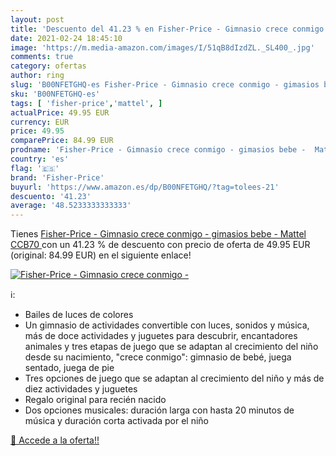 ```yaml
---
layout: post
title: 'Descuento del 41.23 % en Fisher-Price - Gimnasio crece conmigo - '
date: 2021-02-24 18:45:10
image: 'https://m.media-amazon.com/images/I/51qB8dIzdZL._SL400_.jpg'
comments: true
category: ofertas
author: ring
slug: 'B00NFETGHQ-es Fisher-Price - Gimnasio crece conmigo - gimasios bebe -...'
sku: 'B00NFETGHQ-es'
tags: [ 'fisher-price','mattel', ]
actualPrice: 49.95 EUR
currency: EUR
price: 49.95
comparePrice: 84.99 EUR
prodname: 'Fisher-Price - Gimnasio crece conmigo - gimasios bebe -  Mattel CCB70 '
country: 'es'
flag: '🇪🇸'
brand: 'Fisher-Price'
buyurl: 'https://www.amazon.es/dp/B00NFETGHQ/?tag=tolees-21'
descuento: '41.23'
average: '48.5233333333333'
---
```


Tienes [Fisher-Price - Gimnasio crece conmigo - gimasios bebe -  Mattel CCB70 ](https://www.amazon.es/dp/B00NFETGHQ/?tag=tolees-21) con un 41.23 % de descuento con precio de oferta de 49.95 EUR (original: 84.99 EUR) en el siguiente enlace!

[![Fisher-Price - Gimnasio crece conmigo - ](https://m.media-amazon.com/images/I/51qB8dIzdZL._SL400_.jpg)](https://www.amazon.es/dp/B00NFETGHQ/?tag=tolees-21)

ℹ️:

- Bailes de luces de colores
- Un gimnasio de actividades convertible con luces, sonidos y música, más de doce actividades y juguetes para descubrir, encantadores animales y tres etapas de juego que se adaptan al crecimiento del niño desde su nacimiento, "crece conmigo": gimnasio de bebé, juega sentado, juega de pie
- Tres opciones de juego que se adaptan al crecimiento del niño y más de diez actividades y juguetes
- Regalo original para recién nacido
- Dos opciones musicales: duración larga con hasta 20 minutos de música y duración corta activada por el niño

[🛒 Accede a la oferta!!](https://www.amazon.es/dp/B00NFETGHQ/?tag=tolees-21)
